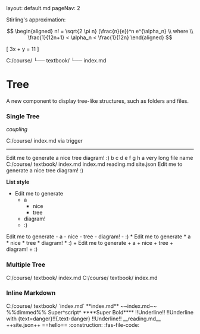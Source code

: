 <frontmatter>
  layout: default.md
  pageNav: 2
</frontmatter>

Stirling's approximation:

$$
\begin{aligned}
n! = \sqrt{2 \pi n} (\frac{n}{e})^n e^{\alpha_n} \\
where \\
\frac{1}{12n+1} < \alpha_n < \frac{1}{12n}
\end{aligned}
$$

\[ 3x + y = 11 \] 


<div class="tree">
  C:/course/
  └── textbook/
      └── <tooltip content="hello">index.md</tooltip>
</div>

# Tree
A new component to display tree-like structures, such as folders and files.

### Single Tree
<tooltip content="test"><i>coupling</i></tooltip>
<tooltip id="tt:trigger_id" content="This tooltip triggered by a trigger"></tooltip>

<tree>
C:/course/
    <tooltip content="hello">index.md</tooltip>
    <trigger for="tt:trigger_id">via trigger</trigger>
</tree>

---
<tree>
Edit me to generate
  a
    nice
      tree
        diagram!
        :)
  b
    c
      d
        e
          f
            g
              h
                a very long file name
</tree>

<tree>
C:/course/
  textbook/
    index.md
  index.md
  reading.md
  site.json
</tree>

<tree>
Edit me to generate
  a
    nice
    tree
  diagram!
  :)
</tree>

**List style**
<tree>
- Edit me to generate
  - a
    - nice
    - tree
  - diagram!
  - :)
</tree>

<tree>
Edit me to generate
  - a
    - nice
    - tree
  - diagram!
  - :)
</tree>

<tree>
* Edit me to generate
  * a
    * nice
    * tree
  * diagram!
  * :)
</tree>

<tree>
+ Edit me to generate
  + a
    + nice
    + tree
  + diagram!
  + :)
</tree>

### Multiple Tree
<tree>
C:/course/
  textbook/
    index.md
C:/course/
  textbook/
    index.md
</tree>

### Inline Markdown
<tree>
C:/course/
  textbook/
    `index.md`
  **index.md**
    ~~index.md~~
    %%dimmed%%
    Super^script^
    ****Super Bold****
    !!Underline!!
    !!Underline with {text=danger}!!{.text-danger}
    <span class="text-danger">!!Underline!!</span>
  __reading.md__
  ++site.json++
  ==hello==
  :construction:
  :fas-file-code:
</tree>
